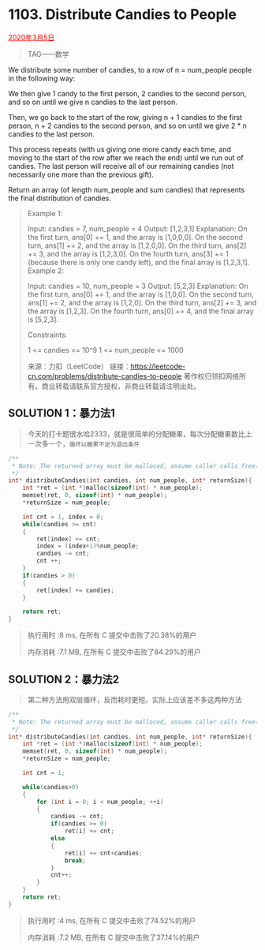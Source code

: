 # 1103. Distribute Candies to People

<font color = #FF0000><u>2020年3月5日</u></font>

> TAG——数学

We distribute some number of candies, to a row of n = num_people people in the following way:

We then give 1 candy to the first person, 2 candies to the second person, and so on until we give n candies to the last person.

Then, we go back to the start of the row, giving n + 1 candies to the first person, n + 2 candies to the second person, and so on until we give 2 * n candies to the last person.

This process repeats (with us giving one more candy each time, and moving to the start of the row after we reach the end) until we run out of candies.  The last person will receive all of our remaining candies (not necessarily one more than the previous gift).

Return an array (of length num_people and sum candies) that represents the final distribution of candies.

> Example 1:
>
> Input: candies = 7, num_people = 4
> Output: [1,2,3,1]
> Explanation:
> On the first turn, ans[0] += 1, and the array is [1,0,0,0].
> On the second turn, ans[1] += 2, and the array is [1,2,0,0].
> On the third turn, ans[2] += 3, and the array is [1,2,3,0].
> On the fourth turn, ans[3] += 1 (because there is only one candy left), and the final array is [1,2,3,1].
> Example 2:
>
> Input: candies = 10, num_people = 3
> Output: [5,2,3]
> Explanation: 
> On the first turn, ans[0] += 1, and the array is [1,0,0].
> On the second turn, ans[1] += 2, and the array is [1,2,0].
> On the third turn, ans[2] += 3, and the array is [1,2,3].
> On the fourth turn, ans[0] += 4, and the final array is [5,2,3].
>
>
> Constraints:
>
> 1 <= candies <= 10^9
> 1 <= num_people <= 1000
>
> 来源：力扣（LeetCode）
> 链接：https://leetcode-cn.com/problems/distribute-candies-to-people
> 著作权归领扣网络所有。商业转载请联系官方授权，非商业转载请注明出处。

## SOLUTION 1：暴力法1

> 今天的打卡题很水哈2333，就是很简单的分配糖果，每次分配糖果数比上一次多一个，`循环以糖果不足为退出条件`

```c
/**
 * Note: The returned array must be malloced, assume caller calls free().
 */
int* distributeCandies(int candies, int num_people, int* returnSize){
    int *ret = (int *)malloc(sizeof(int) * num_people);
    memset(ret, 0, sizeof(int) * num_people);
    *returnSize = num_people;

   	int cnt = 1, index = 0;
   	while(candies >= cnt)
   	{
   		ret[index] += cnt;
   		index = (index+1)%num_people;
   		candies -= cnt;
   		cnt ++;
   	}
   	if(candies > 0)
   	{
   		ret[index] += candies;
   	}

   	return ret;
}
```

> 执行用时 :8 ms, 在所有 C 提交中击败了20.38%的用户
>
> 内存消耗 :7.1 MB, 在所有 C 提交中击败了84.29%的用户

## SOLUTION 2：暴力法2

> 第二种方法用双层循环，反而耗时更短。实际上应该差不多这两种方法

```c
/**
 * Note: The returned array must be malloced, assume caller calls free().
 */
int* distributeCandies(int candies, int num_people, int* returnSize){
    int *ret = (int *)malloc(sizeof(int) * num_people);
    memset(ret, 0, sizeof(int) * num_people);
    *returnSize = num_people;

    int cnt = 1;

   	while(candies>0)
   	{
   		for (int i = 0; i < num_people; ++i)
   		{
   			candies -= cnt;
   			if(candies >= 0)
   				ret[i] += cnt;
   			else
   			{
   				ret[i] += cnt+candies;
   				break;
   			}
   			cnt++;
   		}
   	}
   	return ret;
}
```

> 执行用时 :4 ms, 在所有 C 提交中击败了74.52%的用户
>
> 内存消耗 :7.2 MB, 在所有 C 提交中击败了37.14%的用户